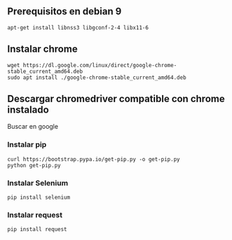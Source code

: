 ## Prerequisitos en debian 9
```
apt-get install libnss3 libgconf-2-4 libx11-6
```

## Instalar chrome
```
wget https://dl.google.com/linux/direct/google-chrome-stable_current_amd64.deb
sudo apt install ./google-chrome-stable_current_amd64.deb
```

## Descargar chromedriver compatible con chrome instalado
Buscar en google

### Instalar pip
```
curl https://bootstrap.pypa.io/get-pip.py -o get-pip.py
python get-pip.py
```

### Instalar Selenium
```
pip install selenium
```

### Instalar request
```
pip install request
```
